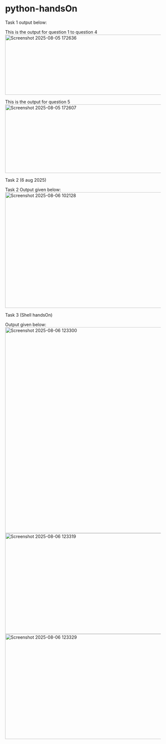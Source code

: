 # python-handsOn
Task 1 output below:

This is the output for question 1 to question 4 
<img width="550" height="194" alt="Screenshot 2025-08-05 172636" src="https://github.com/user-attachments/assets/4744e0c0-6019-4ce6-b4b3-6e2029626597" />


This is the output for question 5 
<img width="699" height="221" alt="Screenshot 2025-08-05 172607" src="https://github.com/user-attachments/assets/f525ca5c-53f2-4bed-b777-99554a5a4085" />


Task 2 (6 aug 2025)

Task 2 Output given below:
<img width="752" height="373" alt="Screenshot 2025-08-06 102128" src="https://github.com/user-attachments/assets/6817faa5-d753-4cb4-af8b-93eadb550e93" />

Task 3 (Shell handsOn)

Output given below: 
<img width="941" height="664" alt="Screenshot 2025-08-06 123300" src="https://github.com/user-attachments/assets/c5432445-203f-435b-bfce-7535c5d7040d" />
<img width="1253" height="325" alt="Screenshot 2025-08-06 123319" src="https://github.com/user-attachments/assets/eeb13a17-771e-4733-b36f-8907cba0f06c" />
<img width="1261" height="339" alt="Screenshot 2025-08-06 123329" src="https://github.com/user-attachments/assets/dddf370a-c2a5-45f2-9634-205ee9bcba1a" />


